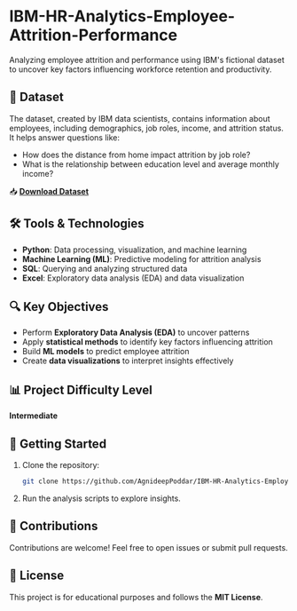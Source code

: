 # IBM-HR-Analytics-Employee-Attrition-Performance  
Analyzing employee attrition and performance using IBM's fictional dataset to uncover key factors influencing workforce retention and productivity.  

## 📂 Dataset  
The dataset, created by IBM data scientists, contains information about employees, including demographics, job roles, income, and attrition status. It helps answer questions like:  
- How does the distance from home impact attrition by job role?  
- What is the relationship between education level and average monthly income?  

📥 **[Download Dataset](https://drive.google.com/file/d/1xMRBJPADBzDP3ULT2eNFp2gGWyKm2Bnh/view?usp=sharing)**  

## 🛠️ Tools & Technologies  
- **Python**: Data processing, visualization, and machine learning  
- **Machine Learning (ML)**: Predictive modeling for attrition analysis  
- **SQL**: Querying and analyzing structured data  
- **Excel**: Exploratory data analysis (EDA) and data visualization  

## 🔍 Key Objectives  
- Perform **Exploratory Data Analysis (EDA)** to uncover patterns  
- Apply **statistical methods** to identify key factors influencing attrition  
- Build **ML models** to predict employee attrition  
- Create **data visualizations** to interpret insights effectively  

## 📊 Project Difficulty Level  
**Intermediate**  

## 🚀 Getting Started  
1. Clone the repository:  
   ```sh
   git clone https://github.com/AgnideepPoddar/IBM-HR-Analytics-Employee-Attrition-Performance.git
   ```  
2. Run the analysis scripts to explore insights.  

## 🤝 Contributions  
Contributions are welcome! Feel free to open issues or submit pull requests.  

## 📜 License  
This project is for educational purposes and follows the **MIT License**.  
